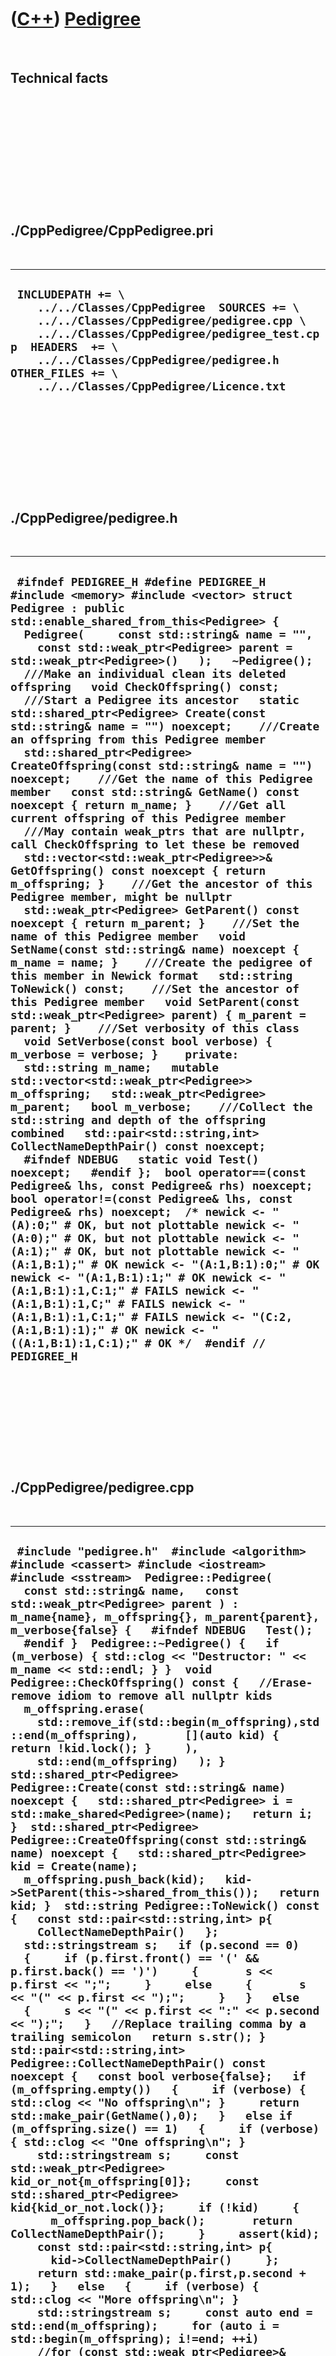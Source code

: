 



 

 

 

 

 

([C++](Cpp.htm)) [Pedigree](CppPedigree.htm)
============================================

 

Technical facts
---------------

 

 

 

 

 

 

./CppPedigree/CppPedigree.pri
-----------------------------

 

  ----------------------------------------------------------------------------------------------------------------------------------------------------------------------------------------------------------------------------------------------------------------------------------
  ` INCLUDEPATH += \     ../../Classes/CppPedigree  SOURCES += \     ../../Classes/CppPedigree/pedigree.cpp \     ../../Classes/CppPedigree/pedigree_test.cpp  HEADERS  += \     ../../Classes/CppPedigree/pedigree.h  OTHER_FILES += \     ../../Classes/CppPedigree/Licence.txt`
  ----------------------------------------------------------------------------------------------------------------------------------------------------------------------------------------------------------------------------------------------------------------------------------

 

 

 

 

 

./CppPedigree/pedigree.h
------------------------

 

  -----------------------------------------------------------------------------------------------------------------------------------------------------------------------------------------------------------------------------------------------------------------------------------------------------------------------------------------------------------------------------------------------------------------------------------------------------------------------------------------------------------------------------------------------------------------------------------------------------------------------------------------------------------------------------------------------------------------------------------------------------------------------------------------------------------------------------------------------------------------------------------------------------------------------------------------------------------------------------------------------------------------------------------------------------------------------------------------------------------------------------------------------------------------------------------------------------------------------------------------------------------------------------------------------------------------------------------------------------------------------------------------------------------------------------------------------------------------------------------------------------------------------------------------------------------------------------------------------------------------------------------------------------------------------------------------------------------------------------------------------------------------------------------------------------------------------------------------------------------------------------------------------------------------------------------------------------------------------------------------------------------------------------------------------------------------------------------------------------------------------------------------------------------------------------------------------------------------------------------------------------------------------------------------------------------------------------------------------------------------------------------------------------------------------------------------------------------------------------------------------------------------------------------
  ` #ifndef PEDIGREE_H #define PEDIGREE_H  #include <memory> #include <vector> struct Pedigree : public std::enable_shared_from_this<Pedigree> {    Pedigree(     const std::string& name = "",     const std::weak_ptr<Pedigree> parent = std::weak_ptr<Pedigree>()   );   ~Pedigree();    ///Make an individual clean its deleted offspring   void CheckOffspring() const;    ///Start a Pedigree its ancestor   static std::shared_ptr<Pedigree> Create(const std::string& name = "") noexcept;    ///Create an offspring from this Pedigree member   std::shared_ptr<Pedigree> CreateOffspring(const std::string& name = "") noexcept;    ///Get the name of this Pedigree member   const std::string& GetName() const noexcept { return m_name; }    ///Get all current offspring of this Pedigree member   ///May contain weak_ptrs that are nullptr, call CheckOffspring to let these be removed   std::vector<std::weak_ptr<Pedigree>>& GetOffspring() const noexcept { return m_offspring; }    ///Get the ancestor of this Pedigree member, might be nullptr   std::weak_ptr<Pedigree> GetParent() const noexcept { return m_parent; }    ///Set the name of this Pedigree member   void SetName(const std::string& name) noexcept { m_name = name; }    ///Create the pedigree of this member in Newick format   std::string ToNewick() const;    ///Set the ancestor of this Pedigree member   void SetParent(const std::weak_ptr<Pedigree> parent) { m_parent = parent; }    ///Set verbosity of this class   void SetVerbose(const bool verbose) { m_verbose = verbose; }    private:   std::string m_name;   mutable std::vector<std::weak_ptr<Pedigree>> m_offspring;   std::weak_ptr<Pedigree> m_parent;   bool m_verbose;    ///Collect the std::string and depth of the offspring combined   std::pair<std::string,int> CollectNameDepthPair() const noexcept;    #ifndef NDEBUG   static void Test() noexcept;   #endif };  bool operator==(const Pedigree& lhs, const Pedigree& rhs) noexcept; bool operator!=(const Pedigree& lhs, const Pedigree& rhs) noexcept;  /* newick <- "(A):0;" # OK, but not plottable newick <- "(A:0);" # OK, but not plottable newick <- "(A:1);" # OK, but not plottable newick <- "(A:1,B:1);" # OK newick <- "(A:1,B:1):0;" # OK newick <- "(A:1,B:1):1;" # OK newick <- "(A:1,B:1):1,C:1;" # FAILS newick <- "(A:1,B:1):1,C;" # FAILS newick <- "(A:1,B:1):1,C:1;" # FAILS newick <- "(C:2,(A:1,B:1):1);" # OK newick <- "((A:1,B:1):1,C:1);" # OK */  #endif // PEDIGREE_H`
  -----------------------------------------------------------------------------------------------------------------------------------------------------------------------------------------------------------------------------------------------------------------------------------------------------------------------------------------------------------------------------------------------------------------------------------------------------------------------------------------------------------------------------------------------------------------------------------------------------------------------------------------------------------------------------------------------------------------------------------------------------------------------------------------------------------------------------------------------------------------------------------------------------------------------------------------------------------------------------------------------------------------------------------------------------------------------------------------------------------------------------------------------------------------------------------------------------------------------------------------------------------------------------------------------------------------------------------------------------------------------------------------------------------------------------------------------------------------------------------------------------------------------------------------------------------------------------------------------------------------------------------------------------------------------------------------------------------------------------------------------------------------------------------------------------------------------------------------------------------------------------------------------------------------------------------------------------------------------------------------------------------------------------------------------------------------------------------------------------------------------------------------------------------------------------------------------------------------------------------------------------------------------------------------------------------------------------------------------------------------------------------------------------------------------------------------------------------------------------------------------------------------------------------

 

 

 

 

 

./CppPedigree/pedigree.cpp
--------------------------

 

  -----------------------------------------------------------------------------------------------------------------------------------------------------------------------------------------------------------------------------------------------------------------------------------------------------------------------------------------------------------------------------------------------------------------------------------------------------------------------------------------------------------------------------------------------------------------------------------------------------------------------------------------------------------------------------------------------------------------------------------------------------------------------------------------------------------------------------------------------------------------------------------------------------------------------------------------------------------------------------------------------------------------------------------------------------------------------------------------------------------------------------------------------------------------------------------------------------------------------------------------------------------------------------------------------------------------------------------------------------------------------------------------------------------------------------------------------------------------------------------------------------------------------------------------------------------------------------------------------------------------------------------------------------------------------------------------------------------------------------------------------------------------------------------------------------------------------------------------------------------------------------------------------------------------------------------------------------------------------------------------------------------------------------------------------------------------------------------------------------------------------------------------------------------------------------------------------------------------------------------------------------------------------------------------------------------------------------------------------------------------------------------------------------------------------------------------------------------------------------------------------------------------------------------------------------------------------------------------------------------------------------------------------------------------------------------------------------------------------------------------------------------------------------------------------------------------------------------------------------------------------------------------------------------------------------------------------------------------------------------------------------------------------------------------------------------------------------------------------------------------------------------------------------------------------------------------------------------------------------------------------------------------------------------------------------------------------------------------------------------------------------------------------------------------------------
  ` #include "pedigree.h"  #include <algorithm> #include <cassert> #include <iostream> #include <sstream>  Pedigree::Pedigree(   const std::string& name,   const std::weak_ptr<Pedigree> parent ) : m_name{name}, m_offspring{}, m_parent{parent}, m_verbose{false} {   #ifndef NDEBUG   Test();   #endif }  Pedigree::~Pedigree() {   if (m_verbose) { std::clog << "Destructor: " << m_name << std::endl; } }  void Pedigree::CheckOffspring() const {   //Erase-remove idiom to remove all nullptr kids   m_offspring.erase(     std::remove_if(std::begin(m_offspring),std::end(m_offspring),       [](auto kid) { return !kid.lock(); }     ),     std::end(m_offspring)   ); }  std::shared_ptr<Pedigree> Pedigree::Create(const std::string& name) noexcept {   std::shared_ptr<Pedigree> i = std::make_shared<Pedigree>(name);   return i; }  std::shared_ptr<Pedigree> Pedigree::CreateOffspring(const std::string& name) noexcept {   std::shared_ptr<Pedigree> kid = Create(name);   m_offspring.push_back(kid);   kid->SetParent(this->shared_from_this());   return kid; }  std::string Pedigree::ToNewick() const {   const std::pair<std::string,int> p{     CollectNameDepthPair()   };   std::stringstream s;   if (p.second == 0)   {     if (p.first.front() == '(' && p.first.back() == ')')     {       s << p.first << ";";     }     else     {       s << "(" << p.first << ");";     }   }   else   {     s << "(" << p.first << ":" << p.second << ");";   }   //Replace trailing comma by a trailing semicolon   return s.str(); }  std::pair<std::string,int> Pedigree::CollectNameDepthPair() const noexcept {   const bool verbose{false};   if (m_offspring.empty())   {     if (verbose) { std::clog << "No offspring\n"; }     return std::make_pair(GetName(),0);   }   else if (m_offspring.size() == 1)   {     if (verbose) { std::clog << "One offspring\n"; }     std::stringstream s;     const std::weak_ptr<Pedigree> kid_or_not{m_offspring[0]};     const std::shared_ptr<Pedigree> kid{kid_or_not.lock()};     if (!kid)     {       m_offspring.pop_back();       return CollectNameDepthPair();     }     assert(kid);     const std::pair<std::string,int> p{       kid->CollectNameDepthPair()     };     return std::make_pair(p.first,p.second + 1);   }   else   {     if (verbose) { std::clog << "More offspring\n"; }     std::stringstream s;     const auto end = std::end(m_offspring);     for (auto i = std::begin(m_offspring); i!=end; ++i)     //for (const std::weak_ptr<Pedigree>& kid_or_not: m_offspring)     {       const std::shared_ptr<Pedigree> kid{(*i).lock()};       if (!kid)       {         std::swap(*i,m_offspring.back());         assert(!m_offspring.back().lock()); //Must remove nullptr kid         m_offspring.pop_back();         return CollectNameDepthPair();       }       assert(kid);        const std::pair<std::string,int> p{         kid->CollectNameDepthPair()       };       s << p.first << ":" << (p.second + 1) << ",";     }     std::string t{s.str()};     assert(!t.empty());     t.pop_back();     t = "(" + t + ")";     return std::make_pair(t,0);   }   return std::make_pair("",0); }  bool operator==(const Pedigree& lhs, const Pedigree& rhs) noexcept {   return lhs.ToNewick() == rhs.ToNewick(); }  bool operator!=(const Pedigree& lhs, const Pedigree& rhs) noexcept {   return !(lhs == rhs); }`
  -----------------------------------------------------------------------------------------------------------------------------------------------------------------------------------------------------------------------------------------------------------------------------------------------------------------------------------------------------------------------------------------------------------------------------------------------------------------------------------------------------------------------------------------------------------------------------------------------------------------------------------------------------------------------------------------------------------------------------------------------------------------------------------------------------------------------------------------------------------------------------------------------------------------------------------------------------------------------------------------------------------------------------------------------------------------------------------------------------------------------------------------------------------------------------------------------------------------------------------------------------------------------------------------------------------------------------------------------------------------------------------------------------------------------------------------------------------------------------------------------------------------------------------------------------------------------------------------------------------------------------------------------------------------------------------------------------------------------------------------------------------------------------------------------------------------------------------------------------------------------------------------------------------------------------------------------------------------------------------------------------------------------------------------------------------------------------------------------------------------------------------------------------------------------------------------------------------------------------------------------------------------------------------------------------------------------------------------------------------------------------------------------------------------------------------------------------------------------------------------------------------------------------------------------------------------------------------------------------------------------------------------------------------------------------------------------------------------------------------------------------------------------------------------------------------------------------------------------------------------------------------------------------------------------------------------------------------------------------------------------------------------------------------------------------------------------------------------------------------------------------------------------------------------------------------------------------------------------------------------------------------------------------------------------------------------------------------------------------------------------------------------------------------------------------

 

 

 

 

 

./CppPedigree/pedigree\_test.cpp
--------------------------------

 

  -------------------------------------------------------------------------------------------------------------------------------------------------------------------------------------------------------------------------------------------------------------------------------------------------------------------------------------------------------------------------------------------------------------------------------------------------------------------------------------------------------------------------------------------------------------------------------------------------------------------------------------------------------------------------------------------------------------------------------------------------------------------------------------------------------------------------------------------------------------------------------------------------------------------------------------------------------------------------------------------------------------------------------------------------------------------------------------------------------------------------------------------------------------------------------------------------------------------------------------------------------------------------------------------------------------------------------------------------------------------------------------------------------------------------------------------------------------------------------------------------------------------------------------------------------------------------------------------------------------------------------------------------------------------------------------------------------------------------------------------------------------------------------------------------------------------------------------------------------------------------------------------------------------------------------------------------------------------------------------------------------------------------------------------------------------------------------------------------------------------------------------------------------------------------------------------------------------------------------------------------------------------------------------------------------------------------------------------------------------------------------------------------------------------------------------------------------------------------------------------------------------------------------------------------------------------------------------------------------------------------------------------------------------------------------------------------------------------------------------------------------------------------------------------------------------------------------------------------------------------------------------------------------------------------------------------------------------------------------------------------------------------------------------------------------------------------------------------------------------------------------------------------------------------------------------------------------------------------------------------------------------------------------------------------------------------------------------------------------------------------------------------------------------------------------------------------------------------------------------------------------------------------------------------------------------------------------------------------------------------------------------------------------------------------------------------------------------------------------------------------------------------------------------------------------------------------------------------------------------------------------------------------------------------------------------------------------------------------------------------------------------------------------------------------------------------------------------------------------------------------------------------------------------------------------------------------------------------------------------------------------------------------------------------------------------------------------------------------------------------------------------------------------------------------------------------------------------------------------------------------------------------------------------------------------------------------------------------------------------------------------------------------------------------------------------------------------------------------------------------------------------------------------------------------------------------------------------------------------------------------------------------------------------------------------------------------------------------------------------------------------------------------------------------------------------------------------------------------------------------------------------------------------------------------------------------------------------------------------------------------------------------------------------------------------------------------------------------------------------------------------------------------------------------------------------------------------------------------------------------------------------------------------------------------------------------------------------------------------------------------------------------------------------------------------------------------------------------------------------------------------------------------------------------------------------------------------------------------------------------------------------------------------------------------------------------------------------------------------------------------------------------------------------------------------------------------------------------------------------------------------------------------------------------------------------------------------------------------------------------------------------------------------------------------------------------------------------------------------------------------------------------------------------------------------------------------------------------------------------------------------------------------------------------------------------------------------------------------------------------------------------------------------------------------------------------------------------------------------------------------------------------------------------------------------------------------------------------------------------------------------------------------------------------------------------------------------------------------------------------------------------------------------------------------------------------------------------------------------------------------------------------------------------------------------------------------------------------------------------------------------------------------------------------------------------------------------------------------------------------------------------------------------------------------------------------------------------------------------------------------------------------------------------------------------------------------------------------------------------------------------------------------------------------------------------------------------------------------------------------------------------------------------------------------------------------------------------------------------------------------------------------------------------------------------------------------------------------------------------------------------------------------------------------------------------------------------------------------------------------------------------------------------------------------------------------------------------------------------------------------------------------------------------------------------------------------------------------------------------------------------------------------------------------------------------------------------------------------------------------------------------------------------------------------------------------------------------------------------------------------------------------------------------------------------------------------------------------------------------------------------------------------------------------------------------------------------------------------------------------------------------------------------------------------------------------------------------------------------------------------------------------------------------------------------------------------------------------------------------------------------------------------------------------------------------------------------------------------------------------------------------------------------------------------------------------------------------------------------------------------------------------------------------------------------------------------------------------------------------------------------------------------------------------------------------------------------------------------------------------------------------------------------------------------------------------------------------------------------------------------------------------------------------------------------------------------------------------------------------------------------------------------------------------------------------------------------------------------------------------------------------------------------------------------------------------------------------------------------------------------------------------------------------------------------------------------------------------------------------------------------------------------------------------------------------------------------------------------------------------------------------------------------------------------------------------------------------------------------------------------------------------------------------------------------------------------------------------------------------------------------------------------------------------------------------------------------------------------------------------------------------------------------------------------------------------------------------------------------------------------------------------------------------------------------------------------------------------------------------------------------------------------------------------------------------------------------------------------------------------------------------------------------------------------------------------------------------------------------------------------------------------------------------------------------------------------------------------------------------------------------------------------------------------------------------------------------------------------------------------------------------------------------------------------------------------------------------------------------------------------------------------------------------------------------------------------------------------------------------------------------------------------------------------------------------------------------------------------------------------------------------------------------------------------------------------------------------------------------------------------------------------------------------------------------------------------------------------------------------------------------------------------------------------------------------------------------------------------------------------------------------------------------------------------------------------------------------------------------------------------------------------------------------------------------------------------------------------------------------------------------------------------------------------------------------------------------------------------------------------------------------------------------------------------------------------------------------------------------------------------------------------------------------------------------------------
  ` #include "pedigree.h"  #include <algorithm> #include <cassert> #include <iostream> #include <sstream>  #ifndef NDEBUG void Pedigree::Test() noexcept {   {     static bool is_tested{false};     if (is_tested) return;     is_tested = true;   }   //operator==   {     const std::string name = "Eve";     const auto pedigree1 = Pedigree::Create(name);     const auto pedigree2 = Pedigree::Create(name);     assert(*pedigree1 == *pedigree2);   }   //operator!=   {     const auto pedigree1 = Pedigree::Create("Adam");     const auto pedigree2 = Pedigree::Create("Eve");     assert(*pedigree1 != *pedigree2);   }   //Single parent construction   {     const std::string name = "Eve";     const auto parent = Pedigree::Create(name);     assert(parent->GetName() == name);     assert(!parent->GetParent().lock());     assert(parent->GetOffspring().empty());   }   //Parent and offspring construction   {     const auto parent = Pedigree::Create();     const auto kid = parent->CreateOffspring();     assert(parent->GetOffspring().size() == 1);     assert(parent->GetOffspring()[0].lock());     assert(parent->GetOffspring()[0].lock() == kid);     assert(kid->GetParent().lock());     assert(kid->GetParent().lock() == parent);   }   //Parent and two offspring construction   {     const auto parent = Pedigree::Create();     const auto kid1 = parent->CreateOffspring();     const auto kid2 = parent->CreateOffspring();     assert(parent->GetOffspring().size() == 2);     assert(parent->GetOffspring()[0].lock());     assert(parent->GetOffspring()[0].lock() == kid1);     assert(parent->GetOffspring()[1].lock());     assert(parent->GetOffspring()[1].lock() == kid2);     assert(kid1->GetParent().lock());     assert(kid1->GetParent().lock() == parent);     assert(kid2->GetParent().lock());     assert(kid2->GetParent().lock() == parent);   }   //Parent and one offspring construction, kid goes out of scope   {     const auto parent = Pedigree::Create();     {       const auto kid1 = parent->CreateOffspring();       const auto kid2 = parent->CreateOffspring();       assert(parent->GetOffspring().size() == 2);     }     parent->CheckOffspring();     assert(parent->GetOffspring().size() == 0);   }   //Create offspring from offspring   {     const auto parent = Pedigree::Create();     const auto a = parent->CreateOffspring();     const auto b = parent->CreateOffspring();     const auto c = a->CreateOffspring();     const auto d = a->CreateOffspring();     const auto e = b->CreateOffspring();     const auto f = b->CreateOffspring();     assert(c->GetParent().lock()->GetParent().lock() == parent);     assert(d->GetParent().lock()->GetParent().lock() == parent);     assert(e->GetParent().lock()->GetParent().lock() == parent);     assert(f->GetParent().lock()->GetParent().lock() == parent);   }   //Create offspring from offspring, kill second generation   {     std::vector<decltype(Pedigree::Create())> population;     {       const auto parent = Pedigree::Create();       const auto a = parent->CreateOffspring();       const auto b = a->CreateOffspring();       population.push_back(parent);       population.push_back(b);     }     population[0]->CheckOffspring();     assert(population[0]->GetOffspring().empty() && "Second generation died");     assert(!population[1]->GetParent().lock() && "Second generation died");   }   {     const auto root = Pedigree::Create("X");     const std::string expected{"(X);"};     if (root->ToNewick() != expected) { std::cerr << root->ToNewick() << '\n'; }     assert(root->ToNewick() == expected);   }   //Single lineage, one generation   {     const auto root = Pedigree::Create("X");     const auto a = root->CreateOffspring("A");     const std::string expected{"(A:1);"};     if(root->ToNewick() != expected) { std::cerr << root->ToNewick() << '\n';}     assert(root->ToNewick() == expected);   }   //Single lineage, two generations   {     const auto root = Pedigree::Create("X");     const auto a = root->CreateOffspring("A");     const auto b = a->CreateOffspring("B");     assert(b->ToNewick() == "(B);");     assert(a->ToNewick() == "(B:1);");     assert(root->ToNewick() == "(B:2);");   }   {     /*       +-A      |    --X      |      +-B      */     const auto root = Pedigree::Create("X");     const auto a = root->CreateOffspring("A");     const auto b = root->CreateOffspring("B");     const std::string expected{"(A:1,B:1);"};     const std::string found{root->ToNewick()};     if (found != expected) { std::cerr << found << '\n'; }     assert(found == expected);   }   //Three branches of short length   {     /*         +-C        |      +-A      | |    --X +-D      |      +-B-E      */     const auto root = Pedigree::Create("X");     const auto a = root->CreateOffspring("A");     const auto b = root->CreateOffspring("B");     const auto c = a->CreateOffspring("C");     const auto d = a->CreateOffspring("D");     const auto e = b->CreateOffspring("E");     const std::string expected{"((C:1,D:1):1,E:2);"};     const std::string found{root->ToNewick()};     if (found != expected) { std::cerr << found << '\n'; }     assert(found == expected);   }   //Three branches of one longer length   {     /*         +-C-F        |      +-A      | |    --X +-D-G      |      +-B-E-H      */     const auto root = Pedigree::Create("X");     const auto a = root->CreateOffspring("A");     const auto b = root->CreateOffspring("B");     const auto c = a->CreateOffspring("C");     const auto d = a->CreateOffspring("D");     const auto e = b->CreateOffspring("E");     const auto f = c->CreateOffspring("F");     const auto g = d->CreateOffspring("G");     const auto h = e->CreateOffspring("H");     const std::string expected{"((F:2,G:2):1,H:3);"};     const std::string found{root->ToNewick()};     if (found != expected) { std::cerr << found << '\n'; }     assert(found == expected);   }   //Four branches of short length with one trichomy   {     /*         +-C        |      +-A-D      | |    --X +-E      |      +-B-F      */     const auto root = Pedigree::Create("X");     const auto a = root->CreateOffspring("A");     const auto b = root->CreateOffspring("B");     const auto c = a->CreateOffspring("C");     const auto d = a->CreateOffspring("D");     const auto e = a->CreateOffspring("E");     const auto f = b->CreateOffspring("F");     const std::string expected{"((C:1,D:1,E:1):1,F:2);"};     const std::string found{root->ToNewick()};     if (found != expected) { std::cerr << found << '\n'; }     assert(found == expected);   }   //Four branches of short length, two dichotomies   {     /*         +-C        |      +-A      | |      | +-D    --X      | +-E      | |      +-B        |        +-F      */     const auto root = Pedigree::Create("X");     const auto a = root->CreateOffspring("A");     const auto b = root->CreateOffspring("B");     const auto c = a->CreateOffspring("C");     const auto d = a->CreateOffspring("D");     const auto e = b->CreateOffspring("E");     const auto f = b->CreateOffspring("F");     const std::string expected{"((C:1,D:1):1,(E:1,F:1):1);"};     const std::string found{root->ToNewick()};     if (found != expected) { std::cerr << found << '\n'; }     assert(found == expected);   }   //Four branches of one longer length with one trichomy   {     /*         +-C-G        |      +-A-D-H      | |    --X +-E-I      |      +-B-F-J      */     const auto root = Pedigree::Create("X");     const auto a = root->CreateOffspring("A");     const auto b = root->CreateOffspring("B");     const auto c = a->CreateOffspring("C");     const auto d = a->CreateOffspring("D");     const auto e = a->CreateOffspring("E");     const auto f = b->CreateOffspring("F");      const auto g = c->CreateOffspring("G");     const auto h = d->CreateOffspring("H");     const auto i = e->CreateOffspring("I");     const auto j = f->CreateOffspring("J");      const std::string expected{"((G:2,H:2,I:2):1,J:3);"};     const std::string found{root->ToNewick()};     if (found != expected) { std::cerr << found << '\n'; }     assert(found == expected);   }   //Four branches with one longer length, two dichotomies   {     /*         +-C-G        |      +-A      | |      | +-D-H    --X      | +-E-I      | |      +-B        |        +-F-J      */     const auto root = Pedigree::Create("X");     const auto a = root->CreateOffspring("A");     const auto b = root->CreateOffspring("B");     const auto c = a->CreateOffspring("C");     const auto d = a->CreateOffspring("D");     const auto e = b->CreateOffspring("E");     const auto f = b->CreateOffspring("F");      const auto g = c->CreateOffspring("G");     const auto h = d->CreateOffspring("H");     const auto i = e->CreateOffspring("I");     const auto j = f->CreateOffspring("J");      const std::string expected{"((G:2,H:2):1,(I:2,J:2):1);"};      const std::string found{root->ToNewick()};     if (found != expected) { std::cerr << found << '\n'; }     assert(found == expected);   }    //Four branches with two dichotomies of different length   {     /*         +-C-F        |      +-A      | |      | +-D-G    --X      |   +-H      |   |      +-B-E          |          +-I      */     const auto root = Pedigree::Create("X");     const auto a = root->CreateOffspring("A");     const auto b = root->CreateOffspring("B");     const auto c = a->CreateOffspring("C");     const auto d = a->CreateOffspring("D");     const auto e = b->CreateOffspring("E");     const auto f = c->CreateOffspring("F");     const auto g = d->CreateOffspring("G");     const auto h = e->CreateOffspring("H");     const auto i = e->CreateOffspring("I");     const std::string expected{"((F:2,G:2):1,(H:1,I:1):2);"};     const std::string found{root->ToNewick()};     if (found != expected) { std::cerr << found << '\n'; }     assert(found == expected);   }   //Three branches of one longer length, killing F   {     /*         +-C-F           +-C        |               |      +-A             +-A      | |       ->    | |    --X +-D-G       --X +-D-G      |               |      +-B-E-H         +-B-E-H      */     const auto root = Pedigree::Create("X");     const auto a = root->CreateOffspring("A");     const auto b = root->CreateOffspring("B");     const auto c = a->CreateOffspring("C");     const auto d = a->CreateOffspring("D");     const auto e = b->CreateOffspring("E");     {       const auto f = c->CreateOffspring("F");     }     const auto g = d->CreateOffspring("G");     const auto h = e->CreateOffspring("H");     const std::string expected{"((C:1,G:2):1,H:3);"};     const std::string found{root->ToNewick()};     if (found != expected) { std::cerr << found << '\n'; }     assert(found == expected);   }   //Three branches of one longer length, killing C   {     /*         +-C-F        |      +-A            +-A      | |      ->    | |    --X +-D-G      --X +-D-G      |              |      +-B-E-H        +-B-E-H      */     const auto root = Pedigree::Create("X");     const auto a = root->CreateOffspring("A");     const auto b = root->CreateOffspring("B");     auto c = a->CreateOffspring("C");     const auto d = a->CreateOffspring("D");     const auto e = b->CreateOffspring("E");     const auto f = c->CreateOffspring("F");     const auto g = d->CreateOffspring("G");     const auto h = e->CreateOffspring("H");     c = std::shared_ptr<Pedigree>();     const std::string expected{"(G:3,H:3);"};     const std::string found{root->ToNewick()};     if (found != expected) { std::cerr << found << '\n'; }     assert(found == expected);   }   //Three branches of one longer length, killing A   {     /*         +-C-F        |      +-A      | |      ->    --X +-D-G      --X      |              |      +-B-E-H        +-B-E-H      */     const auto root = Pedigree::Create("X");     auto a = root->CreateOffspring("A");     const auto b = root->CreateOffspring("B");     const auto c = a->CreateOffspring("C");     const auto d = a->CreateOffspring("D");     const auto e = b->CreateOffspring("E");     const auto f = c->CreateOffspring("F");     const auto g = d->CreateOffspring("G");     const auto h = e->CreateOffspring("H");     a = std::shared_ptr<Pedigree>();     const std::string expected{"(H:3);"};     const std::string found{root->ToNewick()};     if (found != expected) { std::cerr << found << '\n'; }     assert(found == expected);   } } #endif`
  -------------------------------------------------------------------------------------------------------------------------------------------------------------------------------------------------------------------------------------------------------------------------------------------------------------------------------------------------------------------------------------------------------------------------------------------------------------------------------------------------------------------------------------------------------------------------------------------------------------------------------------------------------------------------------------------------------------------------------------------------------------------------------------------------------------------------------------------------------------------------------------------------------------------------------------------------------------------------------------------------------------------------------------------------------------------------------------------------------------------------------------------------------------------------------------------------------------------------------------------------------------------------------------------------------------------------------------------------------------------------------------------------------------------------------------------------------------------------------------------------------------------------------------------------------------------------------------------------------------------------------------------------------------------------------------------------------------------------------------------------------------------------------------------------------------------------------------------------------------------------------------------------------------------------------------------------------------------------------------------------------------------------------------------------------------------------------------------------------------------------------------------------------------------------------------------------------------------------------------------------------------------------------------------------------------------------------------------------------------------------------------------------------------------------------------------------------------------------------------------------------------------------------------------------------------------------------------------------------------------------------------------------------------------------------------------------------------------------------------------------------------------------------------------------------------------------------------------------------------------------------------------------------------------------------------------------------------------------------------------------------------------------------------------------------------------------------------------------------------------------------------------------------------------------------------------------------------------------------------------------------------------------------------------------------------------------------------------------------------------------------------------------------------------------------------------------------------------------------------------------------------------------------------------------------------------------------------------------------------------------------------------------------------------------------------------------------------------------------------------------------------------------------------------------------------------------------------------------------------------------------------------------------------------------------------------------------------------------------------------------------------------------------------------------------------------------------------------------------------------------------------------------------------------------------------------------------------------------------------------------------------------------------------------------------------------------------------------------------------------------------------------------------------------------------------------------------------------------------------------------------------------------------------------------------------------------------------------------------------------------------------------------------------------------------------------------------------------------------------------------------------------------------------------------------------------------------------------------------------------------------------------------------------------------------------------------------------------------------------------------------------------------------------------------------------------------------------------------------------------------------------------------------------------------------------------------------------------------------------------------------------------------------------------------------------------------------------------------------------------------------------------------------------------------------------------------------------------------------------------------------------------------------------------------------------------------------------------------------------------------------------------------------------------------------------------------------------------------------------------------------------------------------------------------------------------------------------------------------------------------------------------------------------------------------------------------------------------------------------------------------------------------------------------------------------------------------------------------------------------------------------------------------------------------------------------------------------------------------------------------------------------------------------------------------------------------------------------------------------------------------------------------------------------------------------------------------------------------------------------------------------------------------------------------------------------------------------------------------------------------------------------------------------------------------------------------------------------------------------------------------------------------------------------------------------------------------------------------------------------------------------------------------------------------------------------------------------------------------------------------------------------------------------------------------------------------------------------------------------------------------------------------------------------------------------------------------------------------------------------------------------------------------------------------------------------------------------------------------------------------------------------------------------------------------------------------------------------------------------------------------------------------------------------------------------------------------------------------------------------------------------------------------------------------------------------------------------------------------------------------------------------------------------------------------------------------------------------------------------------------------------------------------------------------------------------------------------------------------------------------------------------------------------------------------------------------------------------------------------------------------------------------------------------------------------------------------------------------------------------------------------------------------------------------------------------------------------------------------------------------------------------------------------------------------------------------------------------------------------------------------------------------------------------------------------------------------------------------------------------------------------------------------------------------------------------------------------------------------------------------------------------------------------------------------------------------------------------------------------------------------------------------------------------------------------------------------------------------------------------------------------------------------------------------------------------------------------------------------------------------------------------------------------------------------------------------------------------------------------------------------------------------------------------------------------------------------------------------------------------------------------------------------------------------------------------------------------------------------------------------------------------------------------------------------------------------------------------------------------------------------------------------------------------------------------------------------------------------------------------------------------------------------------------------------------------------------------------------------------------------------------------------------------------------------------------------------------------------------------------------------------------------------------------------------------------------------------------------------------------------------------------------------------------------------------------------------------------------------------------------------------------------------------------------------------------------------------------------------------------------------------------------------------------------------------------------------------------------------------------------------------------------------------------------------------------------------------------------------------------------------------------------------------------------------------------------------------------------------------------------------------------------------------------------------------------------------------------------------------------------------------------------------------------------------------------------------------------------------------------------------------------------------------------------------------------------------------------------------------------------------------------------------------------------------------------------------------------------------------------------------------------------------------------------------------------------------------------------------------------------------------------------------------------------------------------------------------------------------------------------------------------------------------------------------------------------------------------------------------------------------------------------------------------------------------------------------------------------------------------------------------------------------------------------------------------------------------------------------------------------------------------------------------------------------------------------------------------------------------------------------------------------------------------------------------------------------------------------------------------------------------------------------------------------------------------------------------------------------------------------------------------------------------------------------------------------------------------------------------------------------------------------------------------------------------------------------------------------------------------------------------------------------------------------------------------------------------------------------------------------------------------------------------------------------------------------------------------------------------------------------------------------------------------------------------------

 

 

 

 

 





 




This page has been created by the [tool](Tools.htm)
[CodeToHtml](ToolCodeToHtml.htm)
